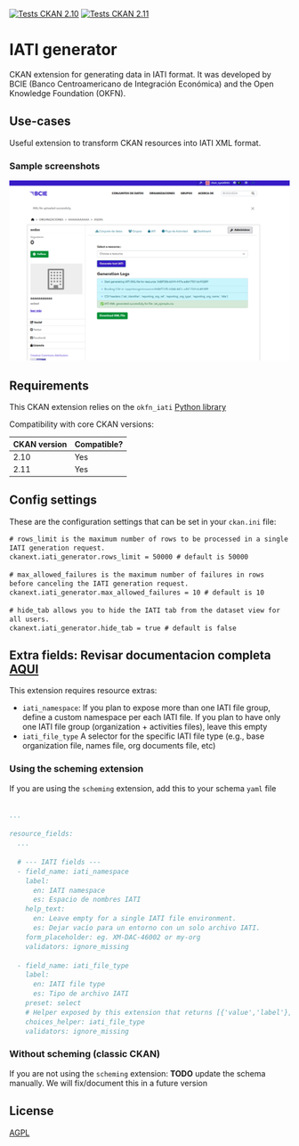 [![Tests CKAN 2.10](https://github.com/okfn/ckanext-iati-generator/workflows/CKAN%202.10%20Tests/badge.svg)](https://github.com/okfn/ckanext-iati-generator/actions)
[![Tests CKAN 2.11](https://github.com/okfn/ckanext-iati-generator/workflows/CKAN%202.11%20Tests/badge.svg)](https://github.com/okfn/ckanext-iati-generator/actions)  

# IATI generator

CKAN extension for generating data in IATI format. It was developed by BCIE (Banco Centroamericano de Integración Económica)
and the Open Knowledge Foundation (OKFN).  

## Use-cases

Useful extension to transform CKAN resources into IATI XML format.

### Sample screenshots

![IATI conversion](/docs/imgs/iati-page.png)


## Requirements

This CKAN extension relies on the `okfn_iati` [Python library](https://github.com/okfn/okfn_iati)

Compatibility with core CKAN versions:

| CKAN version    | Compatible?   |
| --------------- | ------------- |
| 2.10            | Yes           |
| 2.11            | Yes           |


## Config settings

These are the configuration settings that can be set in your `ckan.ini` file:


```
# rows_limit is the maximum number of rows to be processed in a single IATI generation request.
ckanext.iati_generator.rows_limit = 50000 # default is 50000

# max_allowed_failures is the maximum number of failures in rows before canceling the IATI generation request.
ckanext.iati_generator.max_allowed_failures = 10 # default is 10

# hide_tab allows you to hide the IATI tab from the dataset view for all users.
ckanext.iati_generator.hide_tab = true # default is false
```

## Extra fields: Revisar documentacion completa [AQUI](/docs/extra-fields.md)

This extension requires resource extras:

 - `iati_namespace`: If you plan to expose more than one IATI file group, define a custom namespace per each IATI file.
   If you plan to have only one IATI file group (organization + activities files), leave this empty
 - `iati_file_type` A selector for the specific IATI file type (e.g., base organization file, names file, org documents file, etc)

### Using the scheming extension

If you are using the `scheming` extension, add this to your schema `yaml` file

```yaml

...

resource_fields:
  ...

  # --- IATI fields ---
  - field_name: iati_namespace
    label:
      en: IATI namespace
      es: Espacio de nombres IATI
    help_text:
      en: Leave empty for a single IATI file environment.
      es: Dejar vacío para un entorno con un solo archivo IATI.
    form_placeholder: eg. XM-DAC-46002 or my-org
    validators: ignore_missing

  - field_name: iati_file_type
    label:
      en: IATI file type
      es: Tipo de archivo IATI
    preset: select
    # Helper exposed by this extension that returns [{'value','label'}, ...]
    choices_helper: iati_file_type
    validators: ignore_missing
```

### Without scheming (classic CKAN)

If you are not using the `scheming` extension: **TODO** update the schema manually. We will fix/document this in a future version

## License

[AGPL](https://www.gnu.org/licenses/agpl-3.0.en.html)
